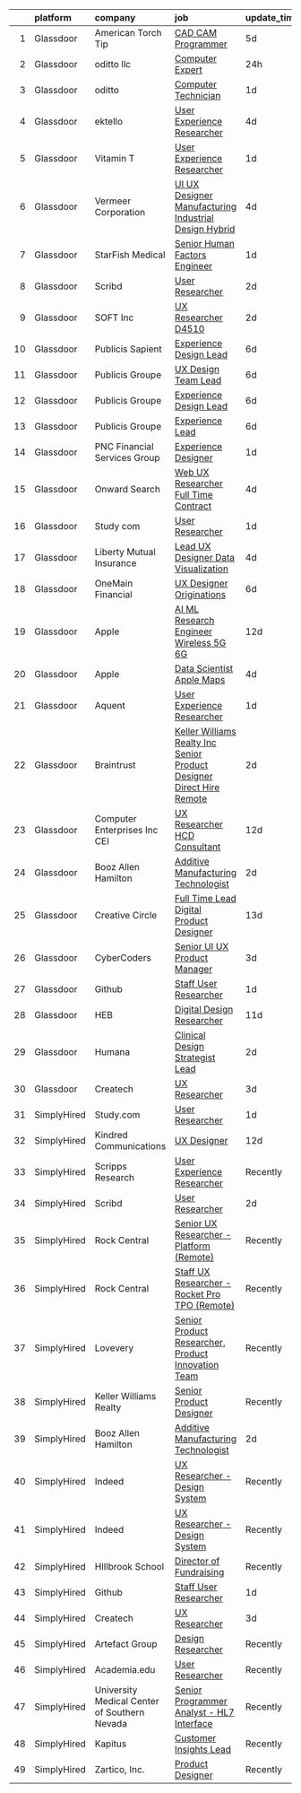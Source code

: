 

|    | platform    | company                                      | job                                                                                                                                                                                                                                                                                                                                                                                                                                                                                                                                                                                                                                                                                                                                                                                                                                                                                                                                                                                                                                                                                                                                                                                                                                                                                                                                                                                                                                                                                                                                                     | update_time   | location           |
|---:|:------------|:---------------------------------------------|:--------------------------------------------------------------------------------------------------------------------------------------------------------------------------------------------------------------------------------------------------------------------------------------------------------------------------------------------------------------------------------------------------------------------------------------------------------------------------------------------------------------------------------------------------------------------------------------------------------------------------------------------------------------------------------------------------------------------------------------------------------------------------------------------------------------------------------------------------------------------------------------------------------------------------------------------------------------------------------------------------------------------------------------------------------------------------------------------------------------------------------------------------------------------------------------------------------------------------------------------------------------------------------------------------------------------------------------------------------------------------------------------------------------------------------------------------------------------------------------------------------------------------------------------------------|:--------------|:-------------------|
|  1 | Glassdoor   | American Torch Tip                           | [CAD CAM Programmer](https://www.glassdoor.com/partner/jobListing.htm?pos=105&ao=1110586&s=58&guid=000001817abdbb1aa50b1d3ebb86fd59&src=GD_JOB_AD&t=SR&vt=w&ea=1&cs=1_5f6c0152&cb=1655621663912&jobListingId=1007935742295&cpc=1B5ACBA47960D310&jrtk=3-0-1g5tbreqckclh801-1g5tbrequi6j1800-6478f41ebc24d5b8--6NYlbfkN0BnsvztuEavkVQDPHE5N0fDqhPJFv-LlFbJcq3wHKaJtdKFjSQnzkBt70lkBthZADUoGEySLiY6jpWSHeE7wHqmP4fyPy5yQKkVXaeNIxgU0ucOo1kq-flm3zXNh8UZCQmr3MK6wBkFSVQ9-HatSuLt_1RggHpopC0LJHUrAjYGdLBbmjsHx02TpHIC93jm_i0CaxRBDkiYM-wf9o6slTVjK6N5poU7z3Ct-GtGVAtQ42jByuIg-Xi5LQT3usbEnIRRSoSRGJcgDhhRucGJnrneAmrMAkyjAeoo5jKrhAhxrwm66NculitslblgJBaWM18RG0UzfFjDFQ3_iiMwEsqxcgKP8ikENLg9onpZcBoVm4KXMdHakgukpQPNJfKrNHFaVYBwWu1zU02w5oeUR2QzwBNSK1uQo4dqXGCXiWR5DFX3A6EpDvqNX70ITogrCnouquv5-itORUY7oiP5yWRi68m5Wi0owkslRqKuFiI39zsbFdHXN1OP6o3E9c-Pnn6xtJvkcAlBew%3D%3D)                                                                                                                                                                                                                                                                                                                                                                                                                                                                                                                                                                                                                                                                               | 5d            | Bradenton, FL      |
|  2 | Glassdoor   | oditto  llc                                  | [Computer Expert](https://www.glassdoor.com/partner/jobListing.htm?pos=123&ao=1136043&s=58&guid=000001817abdbb1aa50b1d3ebb86fd59&src=GD_JOB_AD&t=SR&vt=w&ea=1&cs=1_1f8a37ab&cb=1655621663915&jobListingId=1007948716733&jrtk=3-0-1g5tbreqckclh801-1g5tbrequi6j1800-c71bb59208b54072-)                                                                                                                                                                                                                                                                                                                                                                                                                                                                                                                                                                                                                                                                                                                                                                                                                                                                                                                                                                                                                                                                                                                                                                                                                                                                   | 24h           | Palm Beach, FL     |
|  3 | Glassdoor   | oditto                                       | [Computer Technician](https://www.glassdoor.com/partner/jobListing.htm?pos=111&ao=1110586&s=58&guid=000001817abdbb1aa50b1d3ebb86fd59&src=GD_JOB_AD&t=SR&vt=w&ea=1&cs=1_0b12b533&cb=1655621663913&jobListingId=1007947523770&cpc=149B3D5996025BBA&jrtk=3-0-1g5tbreqckclh801-1g5tbrequi6j1800-eea9e156cdcbcca5--6NYlbfkN0ATuzukLZvOA7Cxi5gGVTPK8s05ijijAIGQnHXs5Od0X1KBO5MWm9DwsonXxDxQKWAGFWQJKWQFqKBCC6v0_tirCsiPo0Mn9w_BYWSE7d-PAfzbRD2cH2TKRkRErYwBWtFttYAfiF-Xo8JVbU8loc82IOvPWRk5iaiWbpjqAVo8i7hxwB32VnyPzMOEc4ccjDrQWaxaw3edfCGZrkwEFckxSDiV9YBPVPC1Ak2uPiUOmY39Vto6a9iGr3L2FR9yl9ZwlovW3752XanNtaM-2IUoiWLCmnKVHEogI1K6eJnkWuLxJzv0EfzBbv6-1s49w_vUwTkQrqUrDTXxo9Efij2TeVWJJ9ERtndF_bq3wpH-SInjehCavMUSFOyyCto2Z3NN2KG-HGy4O18PzwirfWFt1ur0wSuqbOTdGKa7X6BnHG-bhiAHCiiHiX81J3kwT5-F-8NDkN1orqzNfvOIciNlslKf6bSn2iitx6wY_7VTofWJueebRA71JVevGooq8y0%3D)                                                                                                                                                                                                                                                                                                                                                                                                                                                                                                                                                                                                                                                                                            | 1d            | Palm Beach, FL     |
|  4 | Glassdoor   | ektello                                      | [User Experience Researcher](https://www.glassdoor.com/partner/jobListing.htm?pos=107&ao=1110586&s=58&guid=000001817abdbb1aa50b1d3ebb86fd59&src=GD_JOB_AD&t=SR&vt=w&ea=1&cs=1_f39e8784&cb=1655621663913&jobListingId=1007939618815&cpc=A356F292FF34F670&jrtk=3-0-1g5tbreqckclh801-1g5tbrequi6j1800-915ffd92501460ca--6NYlbfkN0CLjQmfy67UqlWxJvyH5uxFrQGBFL1cdeZdgq-fUlKTljvii19VO40o9hODfeR06z4R3gKYeA12dSiTX4yFC_llT-SHO-vTVqwBvTr0TUeQ7sqQLmharss2OEzlzSIVsfsJmAiheDQVb3SGwk3mUzb-JDtsyTgnc840NTm9Xfdo-DwM4oPtxPVfXtd_PHWKQmdhuzxCGWaobhcgj9Z23Ypk5Puk-M_hUU32aDiLoEgxJSv8VjZrKtSsUDt5SdNsjrMtULWSMQmTasJ8PDaHo9U9gujwkCpNX6n0asnf0YO6IrXMXslLBa73Q4aPkqRJwEP3ko0M28etGiHLI6yGxgIh2YLdee1toOUNc1zCgf8Hw0Tn-QX0YzBhxx3WHngKDzjRoFnGCvRRtVgYpvtRmWSJ7cp-ysiTx6YcxrfFv2JWdg45tCBViONX5jyXOEHbROgXzZ852PXg4qYfFJUAxyRvHcUfKopJbtZ0glySYcRYLlBjuzZpWNVwgUl1vXcS5aNhO5LjXSXpeREC9OhHLw2N)                                                                                                                                                                                                                                                                                                                                                                                                                                                                                                                                                                                                                                                                   | 4d            | Washington, DC     |
|  5 | Glassdoor   | Vitamin T                                    | [User Experience Researcher](https://www.glassdoor.com/partner/jobListing.htm?pos=117&ao=1110586&s=58&guid=000001817abdbb1aa50b1d3ebb86fd59&src=GD_JOB_AD&t=SR&vt=w&cs=1_a287e733&cb=1655621663914&jobListingId=1007947510415&cpc=A65DF3A704A48F9B&jrtk=3-0-1g5tbreqckclh801-1g5tbrequi6j1800-8ffb010d9d7ec4b0--6NYlbfkN0DMrcEu7yrtATojKJA7cEzGQ3FdRGWLh0CZQInL4ECGI6k5tN82kdM0OKoro5eXmjok1pY9WiCtPF0dukI9Fmem5Cq8y8v3Sld1jHAuQrnJsSg_8y4heX17j9R_wXSf16JunJqD7QV3ZczRzo7izK4pN-WqcA9hzaZ1XSgu-eucJpQ5NV7SiTRN6crKBX_4CVvp6xVYjpUmb7tiLeHpldso188XRD2k4YlcLAIQayMtLww6C88So2PgE6BaN6ugEQ27RBpTa4EvGxK3jkFZyokts7avLrWpSfW9dUNhvsEZjp_xYEdzF19c5nlHyQ6saIqwQMkPM7gELDruTBIqGbw2qIgqgAC-mwsn_B2wEPgDGX5SwlyZNKQ2G1wSx1XxGR_08VMwxCPBs0jsPBhJnOciwX5z8T8r_ux9j7zqRYoGKgQB3E4nvwZndgFNoSasL_c7Qss7xlTZtXSe0Hus6ncKgw64hue5Tgs%3D)                                                                                                                                                                                                                                                                                                                                                                                                                                                                                                                                                                                                                                                                                                                          | 1d            | Remote             |
|  6 | Glassdoor   | Vermeer Corporation                          | [UI UX Designer   Manufacturing   Industrial Design   Hybrid](https://www.glassdoor.com/partner/jobListing.htm?pos=102&ao=1110586&s=58&guid=000001817abdbb1aa50b1d3ebb86fd59&src=GD_JOB_AD&t=SR&vt=w&ea=1&cs=1_1c6d097b&cb=1655621663912&jobListingId=1007939572469&cpc=306CA5D721721ED9&jrtk=3-0-1g5tbreqckclh801-1g5tbrequi6j1800-5814b1387374f9ff--6NYlbfkN0AQhm7jCNPWkAtdbrHYinuEF-a0ad_XwdBYqI5V9T1t0eKmjEvq3vv5sOGzcJNLHLvIjBhYqmqlClFR6e98mvR4lkpUc3f2JXGugAMhnxLn-m9ANesKFbG4fAHzH33GX4vDGc_zmHO1yvG1hduN-bPLqT7qrNTUkiEl4C7Evff0_3N74_eX90ADEyK0E18Btu9bmHpMp9A4ruoYwgRvbfepLjqVj_Q0HymB1DbDIW3BFPWFDqFXJXHruDjtv_RRuKeXpN3-R7hJqBL0Qx34V3-bLrHrkJdkQwZ9AF7ExNPjLgobQzBKwf3tOsDaAcETDYBxFjQOAqQ3c22idPRzgQ8iULGbP5dRUiWbrh2DkBvuDAB9mRbzT5e8r8MBzshNCxpDWJkS-0E2Mcl5FL_k70E9tmitwvyGPOgfYwrtOYNez84DLCTss3l2BdaBFLkOjLPwY085iY1vfR1K0D8dkjIQl9rOom_qkSFGJQaTZOYx-jiBJyhW0uATEaQhfH2mnpSpOoSx6ekMbBo_ELS2PUvukpsr5tsHReQV4eDFnqUUJ8Zn_nWG5HRj)                                                                                                                                                                                                                                                                                                                                                                                                                                                                                                                                                                                                  | 4d            | Pella, IA          |
|  7 | Glassdoor   | StarFish Medical                             | [Senior Human Factors Engineer](https://www.glassdoor.com/partner/jobListing.htm?pos=108&ao=1110586&s=58&guid=000001817abdbb1aa50b1d3ebb86fd59&src=GD_JOB_AD&t=SR&vt=w&ea=1&cs=1_742793a2&cb=1655621663913&jobListingId=1007947593548&cpc=AF02A54CD0F60729&jrtk=3-0-1g5tbreqckclh801-1g5tbrequi6j1800-51d1454c51ac7034--6NYlbfkN0CAdXnJhLRgWBsuExhIYXQMhJfl_VVtkw5o-koTEp4Qll_CnSIqCnme2axbprBxIg-aSaui7fGQc09sk58FojsrrSfreiDAbs1W6Nh8GSy8EJLZxu56qqoud9Cr5PJojenUgVv0KZg-LU34_wkhUuFChN_4yQ9NV1YFgdldMkkmU6c9cNZQjIjneQeYhyukVFpAlN7rgDJBWDdBRsxgIhXZK9Rrab-QtDi5iLMgCflcphcm6B6tGNjAeucjwB4p4fO6jXEVaI20oz4ve0qPBkmbrT0WlX19r5rJdQ9W9h7r1HJjjTJtcCES1szW_JeZUNsNkeI9BjKtouX45YY1Ip_uBpt2TZSIuebvi2MOROc0_BsPFHnh5Hz_gQJxMVCKPTYekpLksP2ReFFXq3HpuR3OArrfOC7Bl303ZZOHRhPPeTyRefD4QaZadxLIEaKQFLS_hN7O3vaqzykwvgK3HoWB2KPOOlLxVtNtytEuF0vUDvYVAtN4zPdYV0oIJJR84FWkRXEU_7BYIw%3D%3D)                                                                                                                                                                                                                                                                                                                                                                                                                                                                                                                                                                                                                                                                    | 1d            | Massachusetts      |
|  8 | Glassdoor   | Scribd                                       | [User Researcher](https://www.glassdoor.com/partner/jobListing.htm?pos=129&ao=1136043&s=58&guid=000001817abdbb1aa50b1d3ebb86fd59&src=GD_JOB_AD&t=SR&vt=w&cs=1_a6fded0e&cb=1655621663915&jobListingId=1007945582409&jrtk=3-0-1g5tbreqckclh801-1g5tbrequi6j1800-8b5c01c17227ae4b-)                                                                                                                                                                                                                                                                                                                                                                                                                                                                                                                                                                                                                                                                                                                                                                                                                                                                                                                                                                                                                                                                                                                                                                                                                                                                        | 2d            | San Francisco, CA  |
|  9 | Glassdoor   | SOFT Inc                                     | [UX Researcher   D4510](https://www.glassdoor.com/partner/jobListing.htm?pos=128&ao=1136043&s=58&guid=000001817abdbb1aa50b1d3ebb86fd59&src=GD_JOB_AD&t=SR&vt=w&ea=1&cs=1_9b35700f&cb=1655621663915&jobListingId=1007945141546&jrtk=3-0-1g5tbreqckclh801-1g5tbrequi6j1800-6ad6902ce332a5fd-)                                                                                                                                                                                                                                                                                                                                                                                                                                                                                                                                                                                                                                                                                                                                                                                                                                                                                                                                                                                                                                                                                                                                                                                                                                                             | 2d            | New York, NY       |
| 10 | Glassdoor   | Publicis Sapient                             | [Experience Design Lead](https://www.glassdoor.com/partner/jobListing.htm?pos=125&ao=1136043&s=58&guid=000001817abdbb1aa50b1d3ebb86fd59&src=GD_JOB_AD&t=SR&vt=w&cs=1_19c7f828&cb=1655621663915&jobListingId=1007934931638&jrtk=3-0-1g5tbreqckclh801-1g5tbrequi6j1800-77a468ae4d75ef22-)                                                                                                                                                                                                                                                                                                                                                                                                                                                                                                                                                                                                                                                                                                                                                                                                                                                                                                                                                                                                                                                                                                                                                                                                                                                                 | 6d            | Arlington, VA      |
| 11 | Glassdoor   | Publicis Groupe                              | [UX Design Team Lead](https://www.glassdoor.com/partner/jobListing.htm?pos=104&ao=1110586&s=58&guid=000001817abdbb1aa50b1d3ebb86fd59&src=GD_JOB_AD&t=SR&vt=w&cs=1_42a08e03&cb=1655621663912&jobListingId=1007934425756&cpc=D39918EEEC7506B0&jrtk=3-0-1g5tbreqckclh801-1g5tbrequi6j1800-0ca937e331487ec5--6NYlbfkN0D_XFSRfOpY7hhzl86VUrgfgdzYRVdqdkK81Ka1OFk9ulaUqRt61AoIfWz2UwJceWpgw7FJA0j9SNAV62ScEggAIZ728iVW463G_BIunIcMVt5Gu632IhdJA6JKaW7hOGsu2NF-ja50SimLMmmIrbg-CUczqOxCmvbBpDhZ7Y_8uS56hdepyGtu-ODExOrAZTMLbr1iE4uupWDQ-7392QrBvGXEVbHMY2KGwv11Q90l4HuO4AM2mrKBMltomjX7PfUBdL6Ffe88Vnxt0JHnF3_VlfCkKs_vE4E5ebKZdQ4K8rISUSPqVkFCSS71kM0c-ygklJLKgX-jxqzjXOwpMYTC_YjCk2qCWUEnjwk54_AzrP5kFU8ZG31Ayp2m8cFJrUzMJF4YG80Pg-xJb6IzGPiHIEfAGn4s-vCEFVZspLON6TDuyR9oWQYK4uVN_IxvbLWthRnrjB_jO_jIr5RGenLn_OMaWmc-Dqy2nN9INgwKF8F_0yrCXLuxn9uxIlGX9oou9jv-7ZAP3VNybtkjkF-wNeW4y4SV71fyAvDSitZ5AQFsM0xO8prpP1NtnJun4SsVcFPIoE-gOpFfozTGbZ4j)                                                                                                                                                                                                                                                                                                                                                                                                                                                                                                                                                                                                               | 6d            | Austin, TX         |
| 12 | Glassdoor   | Publicis Groupe                              | [Experience Design Lead](https://www.glassdoor.com/partner/jobListing.htm?pos=103&ao=1110586&s=58&guid=000001817abdbb1aa50b1d3ebb86fd59&src=GD_JOB_AD&t=SR&vt=w&cs=1_ac8b2e08&cb=1655621663912&jobListingId=1007934425691&cpc=CA5E2B5B7F82281C&jrtk=3-0-1g5tbreqckclh801-1g5tbrequi6j1800-382615c1289c0ca0--6NYlbfkN0D_XFSRfOpY7hhzl86VUrgfgdzYRVdqdkK81Ka1OFk9ulaUqRt61AoIfWz2UwJceWpgw7FJA0j9SFlSq0pUsqhCYMTDx83e1UIGh9jx5XXBJdlgjuOxnEJioCDWv0U3VUj5hr4ce8taPDFSkUB-tLRH0a9DoSigttLK_m7v9_cb_Tjn7CEc7Haw2E-az-fADkvMUKfVYMGuTSi40if43E0u21jxdEXQDL--9WqAfV53oB5JF50d7lSQd_8KGtM3eMY4Jjlnf8WVr6KPt2F7blLDVcsx_Rqw-mgp5oz2cOURJ4UnpkmDNnMWe8hFqhOz7CNIl4eEGeTzf6F7oNa9X--A-KZBZKvYC9itr7aOtDSByvO-DFV2Jh-vzIb_Cf7T6aotrcRZxFfT2rA2675Cv85Z3HlQEf-FSdlhSWPxvprbYBPat-yXfqJr4ez9LhYibjcKu3yy3CYtj_LFaRIKiLGYwLv4v_IOPQpsACmGUTs1582UwpVpDN8QSmGoV0H7nszlwnV24bT33ewW3R6_16mRMo1l9GVdv1HjvKBJkDfxLzkfFbPYosRb_QJoWBMmK9r9WcAmRlu1tfV84jsaplqG)                                                                                                                                                                                                                                                                                                                                                                                                                                                                                                                                                                                                            | 6d            | Arlington, VA      |
| 13 | Glassdoor   | Publicis Groupe                              | [Experience Lead](https://www.glassdoor.com/partner/jobListing.htm?pos=106&ao=1110586&s=58&guid=000001817abdbb1aa50b1d3ebb86fd59&src=GD_JOB_AD&t=SR&vt=w&cs=1_84e9e060&cb=1655621663912&jobListingId=1007934425692&cpc=3E2BFC0D8D8346C2&jrtk=3-0-1g5tbreqckclh801-1g5tbrequi6j1800-f5dc3bcded123848--6NYlbfkN0D_XFSRfOpY7hhzl86VUrgfgdzYRVdqdkK81Ka1OFk9ulaUqRt61AoIfWz2UwJceWpgw7FJA0j9SFtQjhvNrDlNu_g677Tbvibrpuob0UZbC7cBf3hPbBceg5REOer4Em_rODLe3T0KuZcFcJOmZ7GXOab9jO_R5lT3KWJRzelntqDWs8syP3dYTnmPKkOGWDFeHdS_OgExyB99VAulvUwHMOXS0ImKjuqnGa7AR6CPJwFuo_kdNlZUrE8r4bq4NAw24g58al3HUsRQGk2cTVTN_Hg6XoYjzCdiVeEyOgV-Ut0AEWp4JnHGk9rQuZWWWCszumg-mB2ElhjYpPqSfsrcjbOzvtsS7dPygGEy3_m1jwNDG_XxUhL6F04t08FNZN7uvzO-uN5SseDkgpQ6JPp759w0R_YqRzQ97dA8Deu8YEEAg_YRUTmVFwmIyRuEPUt_jF1GSlNOK8_W6EoF-MWkvJfJ_ksAxr8U51BO94A4MwdpckXFSsdWL4XLbmxuOVnD0p3yUmKWErSILw18uLgSdrKY7-fJd-5chwCb9EQi_BECsMfsuKRFOTUPg5F0kYImG1ospDqJ75OKYlFQOvVb)                                                                                                                                                                                                                                                                                                                                                                                                                                                                                                                                                                                                                   | 6d            | Chicago, IL        |
| 14 | Glassdoor   | PNC Financial Services Group                 | [Experience Designer](https://www.glassdoor.com/partner/jobListing.htm?pos=109&ao=1110586&s=58&guid=000001817abdbb1aa50b1d3ebb86fd59&src=GD_JOB_AD&t=SR&vt=w&cs=1_f809e725&cb=1655621663913&jobListingId=1007947110095&cpc=9C2286EA3771AAF6&jrtk=3-0-1g5tbreqckclh801-1g5tbrequi6j1800-ec193e0784c58fa5--6NYlbfkN0AMofH_6zXbiqn6xehDj89HQNfpf30LHk40Y3Yl5cZTpm-EXukPQNetNbgZyPcaSjneih3SmqObhC5ZgWGnC6DWk-K69YCffRJ95B5GMu7JHOyXu_ZiV1dHgxMFgpCRv90kDq8mGjk0VkcrJRpgmaOFK3pfiZYAzYRkc6PwNwNpJJ0j3Alnj8pIoc54kPhgb_-0LsnrjnsK_3b6WmSvOHLjjLnoBbS4R3DhYRsJbWsJPdBlDrHNueFUp8Tm4rDdT1fzyjrBg39A4zDHa6TOVHNtzTYJJGAtxpCS8JjeQbFfAZ11dmmLF4NdS_KrKKcA91zPwMALG-16VD7kf8hXkMozFVcdsO9JNhzwH7lqenSdWEXzleQTnR_Oqk4L4XoFhn08pqx8gQUaglkkhp5KNd3cwzaHTlZ462VoouYdefMXHqByBlZiOciKXwduiN2413OXpFwosN0qkc28Bcm2PgO_AQhETzaX0hE6nk4IhyIX07U8JHmEiapN6yi9TqeElI-dnH9Aq2rvXk54WFQeqbfHqfvvh1-htMIAyXrqgKjCHvq--E85Em6peA_V3GSq8hGXfHJo8Tgs8RxZErktQfEJQwC4wbbVum2KhmRrJsNtGLSJdu40DLzpxrcDKjuaQZvY7tffppr-YbPK_y9mvyoPbG8fT6_jkLpN_6c15MHXF8ulWL2zuzn2x9eoKZf5p5goMV2j6ylaXRYL7JsC6FnsydmOAbrS8g3N3lnBCgCmIqJtdx5WqpJFM_KHqF-vofPjpQHgpGmJ0ZrThz8YKW_KhW7VyxC7KR1SBEMeF4uwvcOxZWEn15vvo9mOicABDkVtqApEWTGSs-un41UYND1D1mRNlpGl7vfdNgYpSn4XOFI3nn89iPdrIE5K5OM3DGVZnwFwg1L_BrFCVmjNB7QV6CWhsyZ-xAMEpEo3fpLjCne967bXYh0Lvujvc3d5m4Am-lQMpHuYXSPW7-RYyq8ZdsAFPF-bEwEJLEZIm-JtJOTSMWCn73vQudg1qlW_F6pN7pbpht1HztVr_D9iojkZFQf1YkYiPL6XZ29gr5zlZoW6fumnTxzwYwnAzkR7LkGggtqdFpHWT2_nb9JgYxROI-Dl5uRn_tWuY220RRuGIxrPPlxxTZQoirzfR23ZCHa7cMmzYLwFsHcJbb7XpfwymwbtQjlr5OY%3D) | 1d            | Pittsburgh, PA     |
| 15 | Glassdoor   | Onward Search                                | [Web UX Researcher  Full Time  Contract ](https://www.glassdoor.com/partner/jobListing.htm?pos=112&ao=1110586&s=58&guid=000001817abdbb1aa50b1d3ebb86fd59&src=GD_JOB_AD&t=SR&vt=w&ea=1&cs=1_82383458&cb=1655621663913&jobListingId=1007940042341&cpc=AF8BC9077DDDE68D&jrtk=3-0-1g5tbreqckclh801-1g5tbrequi6j1800-46016db12243d46a--6NYlbfkN0B7YoEZZ2QAGDyEGGmBPAUWSHc1Mt3sMCn9FehKcWA3w5p4dGJxWifpoAJCu3xk6ZgFcu1Y78FIqaHRt7FDVxH3WFkTkNU2CHTbEJVvKkUjdH_POdGqZPfd7kmiIA19hWFAaDwGrftpgjsko9N2c80-xeeLIuXlN7Qu0eUq9uvVxI0nETdzcqm7j_7gC7IN2ZGxIiNAqB20sHnf6siVP5rt5oQ9ouA5lHuC3KzzWhLE61s4IFL2UbiJ1uty5RsONm-qt5ZjUAkoFGqTqB3t-HZ4vaS3Bx2j7ixwayVxofAuMurx9FMlzJPUM7KUZ4OG-CBGJKJve9EHfZUxfrV8mlG3QhGkFZsFwyZ0JtpaGFpzrSoOvOtFzccHKI46kD-MEBHAhItIBcfQ_qdKHac5-eg5vBgyE2TAu3OUlbDjvFOLcdnJqfjAluBN53Nv-6G24lJdx-hdEhBGyRbs0WE8BSgZqJc-m0qj0KDjo4vxj_yZmT8U2cOHWgOJvwvnYcqXDwbFY0wu_cNM8ZLX7geExA6zy0zVE0uCz9QDzIxCEmObJjzeux-87uTvP4vPe6hM7gvucjD0RsRWc0xsn8mlnxqFw5KOf4DKmUbwYhqraE_tUZCULR2pzldQ7A9AQjPpOxaJhE6NgDVhrLs-J0_tG971KiwZ4WOn-Gv2YKSsUNcywWmdLRCQnCa_LjTi99s2p_dhFuXSleyfVrByYxIqbK6KzeR_3flE0ht9aJk8BjTU4Qz6Wrvu6TMb0UaxNdJf4_GEPfuM-7LBcdJicYkQpr28SzKLHtf5jf_48YAjT8rOGn3xLmdldfr6-OLTVB_Z5ZNQw8s3qUiVz10HS4yn3NZMkFHttcCmC55u8v13sjWtDlKjAG7xn6_XjG524EKbzuixV7B6eFjh1_PWvk4ETaKS7dj6OJp4oiH9i044qDxNnmjTTqG5J6qQcmpRuqKfq9z-L0qLnhulPATYVa2lrsUOA4-euo4yWGGn8g6NaCO5Y4zbFpFwPYcGwCxxFDU98maTnbwmnwUV7TVo1iLd95E0)                                                                                                                      | 4d            | Newark, CA         |
| 16 | Glassdoor   | Study com                                    | [User Researcher](https://www.glassdoor.com/partner/jobListing.htm?pos=130&ao=1136043&s=58&guid=000001817abdbb1aa50b1d3ebb86fd59&src=GD_JOB_AD&t=SR&vt=w&ea=1&cs=1_381a0bf3&cb=1655621663915&jobListingId=1007948105624&jrtk=3-0-1g5tbreqckclh801-1g5tbrequi6j1800-f1ed0be03fa6b50e-)                                                                                                                                                                                                                                                                                                                                                                                                                                                                                                                                                                                                                                                                                                                                                                                                                                                                                                                                                                                                                                                                                                                                                                                                                                                                   | 1d            | Mountain View, CA  |
| 17 | Glassdoor   | Liberty Mutual Insurance                     | [Lead UX Designer   Data Visualization](https://www.glassdoor.com/partner/jobListing.htm?pos=110&ao=1110586&s=58&guid=000001817abdbb1aa50b1d3ebb86fd59&src=GD_JOB_AD&t=SR&vt=w&cs=1_86586292&cb=1655621663913&jobListingId=1007940071636&cpc=AF1E4A3695F490BE&jrtk=3-0-1g5tbreqckclh801-1g5tbrequi6j1800-23c8841b6c21757c--6NYlbfkN0D19kSVUiNzG2UWy1lRGehFMusHrHGUl8ru40ax50wmt-THYVDVXiQ1RxehNPznEJE1U7VDE0f2KIsFInOFhur_BYiO6_npZ3qtwMUX1c-HLGgfGN79yWfITd6vLFPpn0JsUPpP4kjWKD_NlSFGJfZJuLLIw_jLgqt9CjkkYS7CbFqD7h0F3b1zSzu0NvDGOWiDvko6GdSv8Rko0qiNHvpS8iC7_W-RYxw4odB6ocxaP3NqmJYD_j0d4PtrqRb7cEYf6HtDDF08f-_0CUJFW66CCxpFWVX0hkoKjqK9Hcmv2HDlvx8oRv20IgT-u6cMS9wvaai6xl2shujloA8fRksCvjvoiqfW4cPRfW13bi2HtpNrgDGZzLIuF3acCphrA8wwQs_GSCWMo-GkjRLaL-ykM-CFTsCoAn9x2zQHH5WjOF4m7yVVVwwrftQb231KGRhoPDrLJAPRa-B9yngAmZgn5rauIGSz-dMMer_5Vgjyx4GCKsfjxa72TSnsH_bjVnl9nDBYRilbKLUTGUjbq_7lLIDrNs5ImHy6gPGFnYH4bTuchLFRRGKEEycWqJzTJCdqW1BXGoUSJcSxikin2RkzZNYKQnf2VlqhuRKUmkClr6K0NYPLRFADFGZf4WshgBc3IZNhT9VX9w%3D%3D)                                                                                                                                                                                                                                                                                                                                                                                                                                                                                                                                 | 4d            | Remote             |
| 18 | Glassdoor   | OneMain Financial                            | [UX Designer   Originations](https://www.glassdoor.com/partner/jobListing.htm?pos=114&ao=1110586&s=58&guid=000001817abdbb1aa50b1d3ebb86fd59&src=GD_JOB_AD&t=SR&vt=w&cs=1_8657dd6d&cb=1655621663913&jobListingId=1007934652717&cpc=07D58528F3898F33&jrtk=3-0-1g5tbreqckclh801-1g5tbrequi6j1800-655a13ca110b8d0e--6NYlbfkN0Bjlu5n-gv5HO0Uw8oUWkLCzq7-4ueCq4bqHo-b0jTNgEo79qTxKEF1eiLEZ0uE3qfneuo-fLvPZHgJQCk9lQkOpW9LDx7iqb7FNLwwsrXhSRnqo8N6_D49VviN9IBgeXL7Me5NY4da_5_1tH042Cdp1mDcMT1qxbDDsCisQQfcWc4SRHSYlQAPDamG-Nyh5bB1I3eyYdacMKeA2R0QmUiAMJ0jY3hS9MJpR39uPi4biquO5mADle97yyXqfTtCZTZJy7bBIox8mXMVSmwRzAuRZk46FUwfjF-bsYgdwrHZjtW4JJ-ROhHB5SR75xYWNjFTpx5k9FArs9T0aqWApIMkE1ECRo0XhOuWj_Kci3pfjAkvxTCPclYAa0rnW17w-D9e-pdRDPJguNZowkxfauhQUgregswWLlZEh7b9NSID3n-WwZxrpMthCimINoJzFJE%3D)                                                                                                                                                                                                                                                                                                                                                                                                                                                                                                                                                                                                                                                                                                                                                          | 6d            | Fort Worth, TX     |
| 19 | Glassdoor   | Apple                                        | [AI ML Research Engineer   Wireless 5G 6G](https://www.glassdoor.com/partner/jobListing.htm?pos=120&ao=1110586&s=58&guid=000001817abdbb1aa50b1d3ebb86fd59&src=GD_JOB_AD&t=SR&vt=w&cs=1_f154c129&cb=1655621663914&jobListingId=1007920183809&cpc=451933188B21919D&jrtk=3-0-1g5tbreqckclh801-1g5tbrequi6j1800-07c0c54445876a59--6NYlbfkN0BvKrLyj5gPmtZO9T8euul8TCxuuKNOtzRJOomxnwSEodTz2Bc-sPZl8WPllYOnI2g6TSRZbu1cxvvDgvRWU5lzV_qmr6rN0tZkhbTBmvMelqqThyWTZXQyZoZCa41w9WFWhDlV_hErimiX0fyll1NxyI1Db_ysz1Qymy0r8vBiYayg91Yl3koOAYRpJBftZ0PbylnjhFDakrizucUWqMgo1TvTsBMyYqsQdu_9Wm5cM1GHGFuHm3H42mRyW_FMrGr_wXYFBSavjpQQJdvKqtqCaCnguiFPrGyRO9jLDSHcBdtYe8zZrWsdW-A77-E9we_t9yelxcb-dLIL0jGxe37i2QC3C-nEzDvn5yaqy-o06OUIribJHfRpRCj_Kf20KK7MI7Y1q1S3dwQ10BMN741YEzO6GNQgrMnDLV9zvU8GbXRM6mt18SnLAyw1j6CWbjhXt0_zbs0zDlwK2VJwZhgUym1FQ4fPowpP0AJxmCZ3HZ0jdUxWeYJxAq6MLLwSU_OZfqquGjpcqshoFgSxScyW8G1Br7BTXJVMESWmt0_917PMDik_t9jElbdAh9pD2maKQzLkhFjwmirSc3zmSxvqmZvPLLKJGeixXkElmlLlJp9juZA0Y44-AwaLzZY-b8Q0vywCWFRXB6AWti-lLi6XFDOrmxyVaiZJ9XAGN52cSDuESsBtGBtfsgJVGp7_H5srFSwyN6hl9pbGcShGZUzZrrwOGeg7ZCeWLOi6MeiR6mVETVrMP5h_pQ-ZbDmiEX_CsRStFkRsq4J-_2D0Xp5ymywPgG4GB3NRrFVjuPbyWC5mbRb3thYq0aoRza1lLlzuOcP6EK6qVQRiP-NQ84fsgQvP-K0SLRFGBYA7791-Wn_TeWEzwkaul1mF_u9Rv4ezpVJm0rY3QLDNBNjDqjrJ7mHiUIp3jUb8xHG7-B5ZIHswlPnyA2EdQZHe_5koTqekOLdhiTmJfX2QitUjv2IWmmeY82w306g%3D)                                                                                                                                                                            | 12d           | San Diego, CA      |
| 20 | Glassdoor   | Apple                                        | [Data Scientist   Apple Maps](https://www.glassdoor.com/partner/jobListing.htm?pos=116&ao=1110586&s=58&guid=000001817abdbb1aa50b1d3ebb86fd59&src=GD_JOB_AD&t=SR&vt=w&cs=1_fe764100&cb=1655621663914&jobListingId=1007940998229&cpc=6FC5BA77C9A4CD78&jrtk=3-0-1g5tbreqckclh801-1g5tbrequi6j1800-881a0796395f1554--6NYlbfkN0BvKrLyj5gPmtZO9T8euul8TCxuuKNOtzRJOomxnwSEodTz2Bc-sPZl1dBMH13w-jOMlau9UMwgLK0J_b8B0XCCbubck88O_agyUrjlSznsId-luSbCh4XkKcP1C6o7s6EjxV9xt75Gszj96XFt_mCvAOHGgoxTDMUWHQ4NXFFExhApWhm-JdGLSB0klvGzJj2Eqbf64qd8hvnmUq3DqC1mdFDvEf3Lape_tCBrtzuGumcgN25s0KaRxqbZ1X0ZmFPqCMfrkN5yADsVVaIvMuN7MtqblPOBok0cqJ7RTy3dPg6aTvnkFTi6z4FGe_QJjiiyIK2_T_lyOKXBQOvBUL0HMiC9vQrsksugvH9tD74ASmnVsp9d-loOni2SIESiWEI8PjzILXLZqKmslT6PrJd0kjkyAvDDy-HfkASr73Ot2EDrZZMSSE8wCB3GZvEm-_ZWAs0V-SnlZnkqqpyTSqjrqh5uG9xqeUB6HB4SK23IyO2sOLiPEUgnAYvBKvk647T6zUW3Wctb3v3WJgss1llXJ7AKcDUm88Vu3PtrdW2x7xPkLBouwO7ZmHTWfppabsIAmXfpgFSDcX5gtYc0FRbFQPWo1KwB0Szgm8IwNAkR77gsyYchbrlIjL1Qofgz0jZERaXI6LriDCZwg7eKDKf1DoyThgKqOV3xrCy7PvyrHnSFUJ6gaYKpCsbBKPEJzD2BGHkEmM1PoAlfvT9kHX2YjthwT7PVLWYi4SC7KMmumCQtVFz6HiA1OjRXXlK4FHMlZczp3mvHEwfiKNLORl7y7mXabvbErq-LYSueWWiJnu0GUC_Z9wcbsLNlaWHB90I7EX7uGTCsi42jG6dCHhL7VU8ZHTBkTvjPDFI8ECpFzkdqpFmvyUTGq9ZEMgipejWeVwJjzcxHSBZV8Q3e22Jpo13zyD_Ci6jhEPUjciLh_h6RuwRwzsUJ91S6zQkp3sOa9TXK4VDZyVvL6hzniOF1)                                                                                                                                                                                                       | 4d            | Seattle, WA        |
| 21 | Glassdoor   | Aquent                                       | [User Experience Researcher](https://www.glassdoor.com/partner/jobListing.htm?pos=115&ao=1110586&s=58&guid=000001817abdbb1aa50b1d3ebb86fd59&src=GD_JOB_AD&t=SR&vt=w&cs=1_df220177&cb=1655621663914&jobListingId=1007947575845&cpc=1160948BCBA38B5B&jrtk=3-0-1g5tbreqckclh801-1g5tbrequi6j1800-8398e86d62796fed--6NYlbfkN0DMrcEu7yrtATojKJA7cEzGQ3FdRGWLh0CZQInL4ECGI9gD0Wolx9R2EDT7B77c2cTfSS0sKx0sPrTiiXrRC4mCy6wvlcZIyaaPwzM8wGJyx9NQOU_eJTkritVdPf6wW3MPn0Q3jkpTzsfWDBEmPQAWOMx6fG0EbOPYZVXRuDgN8u_kcsJZS-oqT2z_6JDHbkBLwGN7xHepwzkwAlnug_H-YPA2YZ0FIJYo6ugczolh5Em33E-lFh3KRkB5jqjOEC4k_PzC09Tp36paryd5uhXc-EFYNh9Z8aOqvhVw7xy5AWVInxDCocytIK6IyfihhTf34W3W3HxNnAQyDTbZpivELsZSMo8ExM3ytgv8ePrWRLXZzB6dZ9YSB7GBswqaS721Ua2BeIIhck7MSwuZ0lRjymB18RhG80TWgnEZ96eRStngCena6Dn1SuHv-Z7g7qt2_yR_jyyd5w%3D%3D)                                                                                                                                                                                                                                                                                                                                                                                                                                                                                                                                                                                                                                                                                                                                            | 1d            | Remote             |
| 22 | Glassdoor   | Braintrust                                   | [Keller Williams Realty  Inc    Senior Product Designer   Direct Hire  Remote ](https://www.glassdoor.com/partner/jobListing.htm?pos=118&ao=1110586&s=58&guid=000001817abdbb1aa50b1d3ebb86fd59&src=GD_JOB_AD&t=SR&vt=w&ea=1&cs=1_cbacb193&cb=1655621663914&jobListingId=1007945515466&cpc=F41FEAB56D215062&jrtk=3-0-1g5tbreqckclh801-1g5tbrequi6j1800-f811b1365b71d003--6NYlbfkN0AL3dVr72y2kzw2kaN2Ho5i09lACUMjYeOySpm2U6Kfan0Q5GkZVGCHxlsApy2F536Mh4fFwB8KlYeKx9q-iVgg6LOnq8ad5Et0NWQslvTouRXkuls7NzAoajAYhn1PrQ1U-84DzewOx_Qjj8tLWMyjwOeRw1WYT3boym4NiaCz-VsbGZycBEgq7RGglE-xu2YSGJ5iCRtKV3mKIC14ykSTLScwvWaTIFvoP67WRWJEQu1xj_x8NgQu6mdXhlC7jS8rYxPgiosGSEoIhXyCWRzNylY9q2CjCHJIpI2ht3hhpV7V441FQePwrWIM43BECSOvqeqBW8flMendULe5ZBbq9B0k55JmAnNET5ZMgYLxo3dyMLPsS1kocrTu18-qvy3jG8nF81E0E34JB2iUdme89bC1TcFhbUSNxS-kXj04wD-YmzOf3K4y5sNXCvMp5sqWpSntg12_GW2bCvOTo_IbmpJtXUOQZGJ0n9NHC20QDHqPVS48zsg_HCAgCx6-VX6mRmkSTF-2AdyCzI3bVtgBePRopwSAq4DnpGrtZvtUjrvMsNbGiWoghVhRnj6wEafSelfw2NV7Ft879kvmMdwqtgMImjLHbKhRjxAczjclTK7eLnVdTOSsGGzArAmy9rey1tYuqqiq1agzYADsuB6jUotaT_7fpisVgmIfJKi1R49V9dcdiyxggsm20EDDLewotCY7Xmx17PU45aD4o0p6FE7B-yxy81Il2TwiMEiqVcqdgrQE3METoATBixoQw63za4fXj3eT7RXKB1a5_mRq)                                                                                                                                                                                                                                                                                                                                                | 2d            | San Francisco, CA  |
| 23 | Glassdoor   | Computer Enterprises  Inc   CEI              | [UX Researcher HCD Consultant](https://www.glassdoor.com/partner/jobListing.htm?pos=122&ao=1110586&s=58&guid=000001817abdbb1aa50b1d3ebb86fd59&src=GD_JOB_AD&t=SR&vt=w&ea=1&cs=1_f89de662&cb=1655621663915&jobListingId=1007920926725&cpc=2CAED5C921A5F994&jrtk=3-0-1g5tbreqckclh801-1g5tbrequi6j1800-4c9f2fc5cfa6434a--6NYlbfkN0AVVnl_N3xmP3MApcGA3sr6MLnz8P423WWILI1WvbjE8Ry71v-lom9NKs8rBQiPPScQq2Jd159S6tgXSHtiWz03a2cKPIldu_s6wKc25YgOs7p4qervFx_mNRZlvbTb4PUOQyjzFtDQfV6ld4ry7RSOWqgUMPkjMEq1w7t0ke-vfywQBjumoHOseBCQ58pLZ2QKcQpPMVOLJ94bB2RFrcFOgzMRx6RPegoZX7VwKcpqwlzgCQuiJSMBYrRLM2mOToLmm2lqLjm-ZNKXufTLOq6vP6_mh0l_0xQIAwRNKjy6cCNnBillMiLiYymd52w-MktxCI1VTFfwkQroqlsjg8-xWjjJKrdAlQqQlOBa1OfQdZKP8zszUKQV1UW0uhg2seeVkN9T3EH0g698_NglX3SCUGEv6a2k4LnXMUkYa9BxFqewacyF8mjuqW0TsNK7Ox1OaCwORj03YMB_LX-i8auLVCX97aPjZE6S73g206YeXWGFhN3_Tg_yRieeJzzfh6qd37HadYaNuQ%3D%3D)                                                                                                                                                                                                                                                                                                                                                                                                                                                                                                                                                                                                                                                                     | 12d           | Remote             |
| 24 | Glassdoor   | Booz Allen Hamilton                          | [Additive Manufacturing Technologist](https://www.glassdoor.com/partner/jobListing.htm?pos=101&ao=1110586&s=58&guid=000001817abdbb1aa50b1d3ebb86fd59&src=GD_JOB_AD&t=SR&vt=w&cs=1_0724ba93&cb=1655621663911&jobListingId=1007945244311&cpc=9D1C543B31F9F76B&jrtk=3-0-1g5tbreqckclh801-1g5tbrequi6j1800-448df93566dec847--6NYlbfkN0CaLaeO0W0aSDE10oNno4SsRl14ssiVXEJb5QYZji-zahvEu0xfL2FTqFd3xJ5yEYyWP-fCJ3vQOabt-ahE-T_2dCkvylvYbTSbdfAcE6eD7sNGYuYwocznbQDUPu77atmBeZrPMQoIt_IUVP6M3fWPj48J9BGhAQgJZvDxQD5cvLWjFV2VMZFZ3gOC3tr9k4GrlmYWwRvecVilSnvMf3nWBCClwll9wv76rB6_vEK0t6XcOfmsLE0Ouq9cZjjEBSynM3FQCEoL8_sZGPVJonfkYQsJ4nlY5zFNkoK6D66SSSxa0qYIHAllj9sPTQ73sTyrONb0737a_qgBoqCZpJzErWRvUnHcWLhk0Og6moe28rp3ZKnJLMpYVpE4Cwy2mjMloJz1uCW0ScoQ6An-gf8I2fJm93BFbhGrdUTETj_NQgyyW8JuBLg8MZTiTxCgWUh-dwyfyC9FHGRRJK98s29Y_81v5ujMu-L4_0G14c0me_FZ4cXyyUg-GAo7FBRdSppma4P3ocpcUK2cnjFLzd9IfXc7Br4eDswwQqryus96uOrXnGO7yCGBUg8_UYRAuMc%3D)                                                                                                                                                                                                                                                                                                                                                                                                                                                                                                                                                                                                                 | 2d            | Warren, MI         |
| 25 | Glassdoor   | Creative Circle                              | [Full Time Lead Digital Product Designer](https://www.glassdoor.com/partner/jobListing.htm?pos=119&ao=1110586&s=58&guid=000001817abdbb1aa50b1d3ebb86fd59&src=GD_JOB_AD&t=SR&vt=w&cs=1_c6b7312a&cb=1655621663914&jobListingId=1007918496887&cpc=BAEB662971763A76&jrtk=3-0-1g5tbreqckclh801-1g5tbrequi6j1800-b0229b57da44e178--6NYlbfkN0BPwlZa85gbT4Q3XYQoU_uQn0Qmw9zd_9UNfmcwtqAVud1yvyq1Z4UAlx1bxhDUi3JCLB0ziECHHXe0x67UNCNcnU-1dsfUuZuVF34pWJWpFXy8iO0bxsgnpRbYL4QpjolFuBUgVk4HyUILhMrJVVGK56uZF1wixgpBFyPiZiwoRFtx0CA3LMLeKDIbRGwceVzqlprWDGCoVZXmAv8ZNWTW0JZM0SsgyjiDj9RORrJ7FkK1KLzTvHUnofEDXWVqvoTj2mUweVU3rRIvcTZhG2-w6ockjMCEcS8socMAdH7OU8lFdaU3Eb3_LLmToVQCcbzT0dQlHyRkB8BcbU00VkgkrTRuzQyR5mxMRF9wn-AUhgBz82vU3E3jD6JeLWDxjnEZxc8PTRhYhOwkWZqzNDwiT9ocx6kZByikrXD2pTtnnlhcUpMVcxsYSjbNdK2RocTUOVtRtjVV9nJTt_jDMHVO1eOQUTgDFdqxpXhN9_ocP7GlsBDTfJxG1ugwBrti2DoHd0hhRQdKrw%3D%3D)                                                                                                                                                                                                                                                                                                                                                                                                                                                                                                                                                                                                                                                               | 13d           | Jersey City, NJ    |
| 26 | Glassdoor   | CyberCoders                                  | [Senior UI UX Product Manager](https://www.glassdoor.com/partner/jobListing.htm?pos=121&ao=1110586&s=58&guid=000001817abdbb1aa50b1d3ebb86fd59&src=GD_JOB_AD&t=SR&vt=w&cs=1_97f6f92f&cb=1655621663914&jobListingId=1007943839529&cpc=B076152010A3B66C&jrtk=3-0-1g5tbreqckclh801-1g5tbrequi6j1800-6a0b1d655dedcf76--6NYlbfkN0CpFJQzrgRR8WqXWK1qKKEqALWJw739KlKqr2H-MSI4eoBlI4EFrmor2FYZMP3muM09bBlk7ZZHOdDERg3Kcg85-1MHv6LL8lNLWv4u9GT9RyqqSS3S8ccTUpilU2DQmZqMPhsuwrtDPH87S7DZ5iZV42Hy4nG9M2_SzAlHp88nn4vFgSYJdqrvynD7Blmt5yX0S2dvDiXr-rFXTYmKm7mmLzd3pKwaRCw1okZXTTHzwxz6FX4Opg1pIf1pF8de4OfteMpQsNLrtVMaETRf21Ju3mNIV2JNH1JQF3DczVbTbp9NAhrpS87x1d31OoAxeSd18lpKje0Sc47HzaNO8KTdKEeiv8p7oYJBZVXGn9Y8X8MtTzW5ZBTep-eGaho3SgFrkfkVKXlXcjz1pSwisnI0AA9VVyJltAB-nUoLBlOSFws9ZbxXAzR790K6kIQeUSoRa_X3un6e7NeJFWnF45X-_ncHuzZsIa0P6QN0UMRBPYM5LQSl0ySkWFdouAi9nkvMaByTAWrKYAQzLyBEEskVhLcPbVvm0TzYMpYk4yRBsFAUcMqY8X_3VJcbay0SIb1vmo-zldVQEjrNflEACw3lfpcNvDSGr7zCkwvZg1axjK0Kr-0h-jqQuJNDa9xEe8vhhs5wWaNamxbrHGDzRC8szDmTHkx-oWhyBwLruscNvedU7IX2uHdspCF3ZbtXjbnXs01H02hMD6YwBTWOwOuNk053lKA4-y5-xwWO44opiG3Tk5bNO5zw8E9KKvJWxEGPixjUtQ6_g4YRpU52xsoJE3sblVrXYH-o8bBL3FPubOkyhMUz2RoIZzFuT1oi5Lxy0iiY0_yuUICa3E9jf98B4gJp00vLNdwOh_K8Uy0Nc6OYsfcsEycAVeCX8-txTkBUp8BflhckKRjPyZzepN-oInXj1rSGSvGvYQlkz9lmiIrubMU2xcX8iJBdTqUXhGmnVt1ucoA4UYxz7nBZtbZAy6I1P0KC6uI%3D)                                                                                                                                                                                        | 3d            | Sunnyvale, CA      |
| 27 | Glassdoor   | Github                                       | [Staff User Researcher](https://www.glassdoor.com/partner/jobListing.htm?pos=124&ao=1136043&s=58&guid=000001817abdbb1aa50b1d3ebb86fd59&src=GD_JOB_AD&t=SR&vt=w&cs=1_b9de999f&cb=1655621663915&jobListingId=1007946628831&jrtk=3-0-1g5tbreqckclh801-1g5tbrequi6j1800-24dffac83cec1c6b-)                                                                                                                                                                                                                                                                                                                                                                                                                                                                                                                                                                                                                                                                                                                                                                                                                                                                                                                                                                                                                                                                                                                                                                                                                                                                  | 1d            | Remote             |
| 28 | Glassdoor   | HEB                                          | [Digital Design Researcher](https://www.glassdoor.com/partner/jobListing.htm?pos=126&ao=1136043&s=58&guid=000001817abdbb1aa50b1d3ebb86fd59&src=GD_JOB_AD&t=SR&vt=w&cs=1_eaf2ad66&cb=1655621663915&jobListingId=1007924600763&jrtk=3-0-1g5tbreqckclh801-1g5tbrequi6j1800-750a790b27e1ecce-)                                                                                                                                                                                                                                                                                                                                                                                                                                                                                                                                                                                                                                                                                                                                                                                                                                                                                                                                                                                                                                                                                                                                                                                                                                                              | 11d           | Austin, TX         |
| 29 | Glassdoor   | Humana                                       | [Clinical Design Strategist Lead](https://www.glassdoor.com/partner/jobListing.htm?pos=113&ao=1110586&s=58&guid=000001817abdbb1aa50b1d3ebb86fd59&src=GD_JOB_AD&t=SR&vt=w&ea=1&cs=1_630ecdd4&cb=1655621663914&jobListingId=1007944665063&cpc=654405A9B1E0A9F5&jrtk=3-0-1g5tbreqckclh801-1g5tbrequi6j1800-9c0433a822cb8966--6NYlbfkN0DTpne61UmFZM4rphN6Z_dPa1xbTMy_srCLEByaiB2DVbhP1pG3_chz0IlmsiH9LQ3om6dOmoumnQnm5oqBA3fycq2qqIUme-6LtcjdAlTelJXUpwiZNOu9egc221wxrJg-Aq0ECa1_Hw90CE0f_8V-IdvciLscsNeq47dhYAKi8vlu1ewRzcHcp2-SLpWRsnkzQnbKtDJFgwLzo-6VIdzqgd2YfogLF0OuYEwA4TNXKaNHqXz1JA0MQSH1GFYS8V8-0qK14UYE0OAxvjZT4VOcxAiuFWCKIjZvF2dpCobqG7oko5OiPTi9VnkvAUPX4dpyDMUmHQwuGtUZBt-0TM8gBGvFwAJgxky_zmYKJ2Zq0yzwnFMjH3dKmWsliGRriC-AwRnC5l4CwL88ANfJMkbdodRSAncDZAqJvmEb3v_wslHImNkP7mKrR4PfEyOBsJnpthCiwod318KXeVecxgiGHeuI3j25Vf1WtHUhq77UIcvBgqmb1djEni9Wjg6Kd8vZ1zeqpklxNg%3D%3D)                                                                                                                                                                                                                                                                                                                                                                                                                                                                                                                                                                                                                                                                  | 2d            | Remote             |
| 30 | Glassdoor   | Createch                                     | [UX Researcher](https://www.glassdoor.com/partner/jobListing.htm?pos=127&ao=1136043&s=58&guid=000001817abdbb1aa50b1d3ebb86fd59&src=GD_JOB_AD&t=SR&vt=w&ea=1&cs=1_94a6a8a9&cb=1655621663915&jobListingId=1007942486177&jrtk=3-0-1g5tbreqckclh801-1g5tbrequi6j1800-f2ce10c15be7bc6a-)                                                                                                                                                                                                                                                                                                                                                                                                                                                                                                                                                                                                                                                                                                                                                                                                                                                                                                                                                                                                                                                                                                                                                                                                                                                                     | 3d            | San Francisco, CA  |
| 31 | SimplyHired | Study.com                                    | [User Researcher](https://www.simplyhired.com/job/xUS_b2SnKlSDeLp17-83WntA4NFRWCScNPAg6itVyV0lQxnknkYgLg?q=generative+design)                                                                                                                                                                                                                                                                                                                                                                                                                                                                                                                                                                                                                                                                                                                                                                                                                                                                                                                                                                                                                                                                                                                                                                                                                                                                                                                                                                                                                           | 1d            | Mountain View, CA  |
| 32 | SimplyHired | Kindred Communications                       | [UX Designer](https://www.simplyhired.com/job/E2ajmNRHO47_LZZH7tXFfLWhMX7TPvZewuex6lwiPOMfG6FuNf7AYw?q=generative+design)                                                                                                                                                                                                                                                                                                                                                                                                                                                                                                                                                                                                                                                                                                                                                                                                                                                                                                                                                                                                                                                                                                                                                                                                                                                                                                                                                                                                                               | 12d           | Remote             |
| 33 | SimplyHired | Scripps Research                             | [User Experience Researcher](https://www.simplyhired.com/job/zWWKfL-rkyNEmu0rX5vFzENGfGihcjjiuacXx2Htt7Cl6UF5L5dnvg?q=generative+design)                                                                                                                                                                                                                                                                                                                                                                                                                                                                                                                                                                                                                                                                                                                                                                                                                                                                                                                                                                                                                                                                                                                                                                                                                                                                                                                                                                                                                | Recently      | La Jolla, CA       |
| 34 | SimplyHired | Scribd                                       | [User Researcher](https://www.simplyhired.com/job/pPTKzw1PRYFegDfQsKSurYjKNsLvUepoQDO4IAMDdhbzo8UBfDH4Rw?q=generative+design)                                                                                                                                                                                                                                                                                                                                                                                                                                                                                                                                                                                                                                                                                                                                                                                                                                                                                                                                                                                                                                                                                                                                                                                                                                                                                                                                                                                                                           | 2d            | San Francisco, CA  |
| 35 | SimplyHired | Rock Central                                 | [Senior UX Researcher - Platform (Remote)](https://www.simplyhired.com/job/bNiEYeGwCdyuQSZIywlPcPKvWGr9OhwNPpIgnNxtAAaSP_BfbJmIxw?q=generative+design)                                                                                                                                                                                                                                                                                                                                                                                                                                                                                                                                                                                                                                                                                                                                                                                                                                                                                                                                                                                                                                                                                                                                                                                                                                                                                                                                                                                                  | Recently      | Phoenix, AZ        |
| 36 | SimplyHired | Rock Central                                 | [Staff UX Researcher - Rocket Pro TPO (Remote)](https://www.simplyhired.com/job/nDUtDb29njJ5xh76A8Kw5SratkT7-VTCb7SihdPVm5HTqKstwFOSSA?q=generative+design)                                                                                                                                                                                                                                                                                                                                                                                                                                                                                                                                                                                                                                                                                                                                                                                                                                                                                                                                                                                                                                                                                                                                                                                                                                                                                                                                                                                             | Recently      | Detroit, MI        |
| 37 | SimplyHired | Lovevery                                     | [Senior Product Researcher, Product Innovation Team](https://www.simplyhired.com/job/yr0nkcWJA9rrZLaB-9DA9GWYWmJU8L6AXpo9QzzX63szVB7jgxB6SA?q=generative+design)                                                                                                                                                                                                                                                                                                                                                                                                                                                                                                                                                                                                                                                                                                                                                                                                                                                                                                                                                                                                                                                                                                                                                                                                                                                                                                                                                                                        | Recently      | Boise, ID          |
| 38 | SimplyHired | Keller Williams Realty                       | [Senior Product Designer](https://www.simplyhired.com/job/j0nyWMRNxtcQstMHVo3bfqDjeJws-b_GqlnSDyYB7lIYlZcptTnnBQ?q=generative+design)                                                                                                                                                                                                                                                                                                                                                                                                                                                                                                                                                                                                                                                                                                                                                                                                                                                                                                                                                                                                                                                                                                                                                                                                                                                                                                                                                                                                                   | Recently      | Remote             |
| 39 | SimplyHired | Booz Allen Hamilton                          | [Additive Manufacturing Technologist](https://www.simplyhired.com/job/JWUCQAj51M7Fhik0fiyoQQnsCHKfQyV13eTIza8Bzlg0rzmaMl9IMw?q=generative+design)                                                                                                                                                                                                                                                                                                                                                                                                                                                                                                                                                                                                                                                                                                                                                                                                                                                                                                                                                                                                                                                                                                                                                                                                                                                                                                                                                                                                       | 2d            | Warren, MI         |
| 40 | SimplyHired | Indeed                                       | [UX Researcher - Design System](https://www.simplyhired.com/job/e86TnqnxJQBRcV_2-RzGirxsIIbhg2mnrDU1i4D_XTnutJC9J-I8RQ?q=generative+design)                                                                                                                                                                                                                                                                                                                                                                                                                                                                                                                                                                                                                                                                                                                                                                                                                                                                                                                                                                                                                                                                                                                                                                                                                                                                                                                                                                                                             | Recently      | United States      |
| 41 | SimplyHired | Indeed                                       | [UX Researcher - Design System](https://www.simplyhired.com/job/e86TnqnxJQBRcV_2-RzGirxsIIbhg2mnrDU1i4D_XTnutJC9J-I8RQ?q=generative+design)                                                                                                                                                                                                                                                                                                                                                                                                                                                                                                                                                                                                                                                                                                                                                                                                                                                                                                                                                                                                                                                                                                                                                                                                                                                                                                                                                                                                             | Recently      | United States      |
| 42 | SimplyHired | HIllbrook School                             | [Director of Fundraising](https://www.simplyhired.com/job/ENKUisqEPyXa1cUA81a4-YhdtzebfyE0gA8nVSY6VQ4HA2qzcaOKGg?q=generative+design)                                                                                                                                                                                                                                                                                                                                                                                                                                                                                                                                                                                                                                                                                                                                                                                                                                                                                                                                                                                                                                                                                                                                                                                                                                                                                                                                                                                                                   | Recently      | Los Gatos, CA      |
| 43 | SimplyHired | Github                                       | [Staff User Researcher](https://www.simplyhired.com/job/6UWmn6MoXGkQmvdCIMvPMAxjXeQS-S8bpNJrblFk0f0OYNjL_-uyxg?q=generative+design)                                                                                                                                                                                                                                                                                                                                                                                                                                                                                                                                                                                                                                                                                                                                                                                                                                                                                                                                                                                                                                                                                                                                                                                                                                                                                                                                                                                                                     | 1d            | Remote +1 location |
| 44 | SimplyHired | Createch                                     | [UX Researcher](https://www.simplyhired.com/job/i7kHaMs_t4HJbJlYlCbNzuzUNip4IiMfa1iEYNfuICNgoGdDox8jZA?q=generative+design)                                                                                                                                                                                                                                                                                                                                                                                                                                                                                                                                                                                                                                                                                                                                                                                                                                                                                                                                                                                                                                                                                                                                                                                                                                                                                                                                                                                                                             | 3d            | San Francisco, CA  |
| 45 | SimplyHired | Artefact Group                               | [Design Researcher](https://www.simplyhired.com/job/-xY603yyVJJ09BLlDCy4MAUaN7ANWZ9M15sUZs8voaftkVFhrZLKNA?q=generative+design)                                                                                                                                                                                                                                                                                                                                                                                                                                                                                                                                                                                                                                                                                                                                                                                                                                                                                                                                                                                                                                                                                                                                                                                                                                                                                                                                                                                                                         | Recently      | Seattle, WA        |
| 46 | SimplyHired | Academia.edu                                 | [User Researcher](https://www.simplyhired.com/job/cjdcomYempbmUhAWCpEK_YrJtbhLmpULAIpavYFaz3th4me50_tqfA?q=generative+design)                                                                                                                                                                                                                                                                                                                                                                                                                                                                                                                                                                                                                                                                                                                                                                                                                                                                                                                                                                                                                                                                                                                                                                                                                                                                                                                                                                                                                           | Recently      | San Francisco, CA  |
| 47 | SimplyHired | University Medical Center of Southern Nevada | [Senior Programmer Analyst - HL7 Interface](https://www.simplyhired.com/job/M_ovQGtbV9PrAINJP9DhbCjCIqhBclTiONFFUMpBzc_ek0m7u1saLg?q=generative+design)                                                                                                                                                                                                                                                                                                                                                                                                                                                                                                                                                                                                                                                                                                                                                                                                                                                                                                                                                                                                                                                                                                                                                                                                                                                                                                                                                                                                 | Recently      | Nashville, TN      |
| 48 | SimplyHired | Kapitus                                      | [Customer Insights Lead](https://www.simplyhired.com/job/bTieZCcw7msHC_A8ttJKWPBlviFTrgfq3XZ_HAuzqAIetM_5TSsIog?q=generative+design)                                                                                                                                                                                                                                                                                                                                                                                                                                                                                                                                                                                                                                                                                                                                                                                                                                                                                                                                                                                                                                                                                                                                                                                                                                                                                                                                                                                                                    | Recently      | Remote             |
| 49 | SimplyHired | Zartico, Inc.                                | [Product Designer](https://www.simplyhired.com/job/AvkylNGa_FTWwzDheU-xbU3PC5c2lQt485zSSNtwwzBQ_MAFGKFPgw?q=generative+design)                                                                                                                                                                                                                                                                                                                                                                                                                                                                                                                                                                                                                                                                                                                                                                                                                                                                                                                                                                                                                                                                                                                                                                                                                                                                                                                                                                                                                          | Recently      | Remote             |